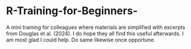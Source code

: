 # R-Training-for-Beginners-
A mini training for colleagues where materials are simplified with excerpts from Douglas et al. (2024). I do hope they all find this useful afterwards. I am most glad I could help. Do same likewise once opportune.
